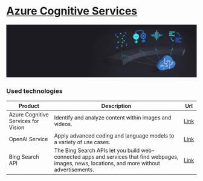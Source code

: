 # [Azure Cognitive Services](https://azure.microsoft.com/en-us/products/cognitive-services/)

![infrastructure](https://github.com/s2kdesign-com/CoinGardenWorld/blob/main/resources/docs/cognitive-services-hero.png?raw=true)

### Used technologies 
| Product | Description| Url | 
| - | - | - |
| Azure Cognitive Services for Vision | Identify and analyze content within images and videos. | [Link](https://azure.microsoft.com/en-us/products/cognitive-services/vision-services/) | 
| OpenAI Service | Apply advanced coding and language models to a variety of use cases. | [Link](https://azure.microsoft.com/en-us/products/cognitive-services/openai-service/) |
| Bing Search API | The Bing Search APIs let you build web-connected apps and services that find webpages, images, news, locations, and more without advertisements. | [Link](https://learn.microsoft.com/en-us/azure/cognitive-services/bing-web-search/) | 